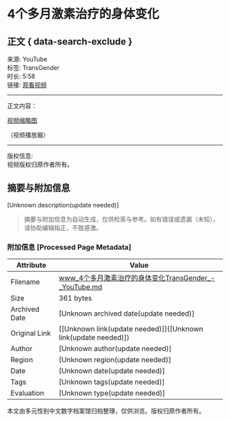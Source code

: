 # 4个多月激素治疗的身体变化

## 正文 { data-search-exclude }


来源: YouTube  
标签: TransGender  
时长: 5:58  
链接: [观看视频](https://www.youtube.com/watch?v=UO83iP3nFPo)  

---

正文内容：

[视频缩略图]()  

（视频播放器）

---

版权信息:  
视频版权归原作者所有。
<!-- tcd_original_link https://www.youtube.com/watch?v=nkguAFQuoU0 -->


## 摘要与附加信息

<!-- tcd_abstract -->
[Unknown description(update needed)]
<!-- tcd_abstract_end -->

> 摘要与附加信息为自动生成，仅供检索与参考。如有错误或遗漏（未知），请协助编辑指正，不胜感激。

### 附加信息 [Processed Page Metadata]

| Attribute       | Value                                  |
|-----------------|----------------------------------------|
| Filename        | www_4个多月激素治疗的身体变化TransGender_-_YouTube.md                             |
| Size            | 361 bytes                           |
| Archived Date   | [Unknown archived date(update needed)]                             |
| Original Link   | [[Unknown link(update needed)]]([Unknown link(update needed)])                       |
| Author          | [Unknown author(update needed)]                               |
| Region          | [Unknown region(update needed)]                               |
| Date            | [Unknown date(update needed)]                                 |
| Tags            | [Unknown tags(update needed)]                                 |
| Evaluation            | [Unknown type(update needed)]                                 |
<!-- tcd_table_end -->

本文由多元性别中文数字档案馆归档整理，仅供浏览。版权归原作者所有。
